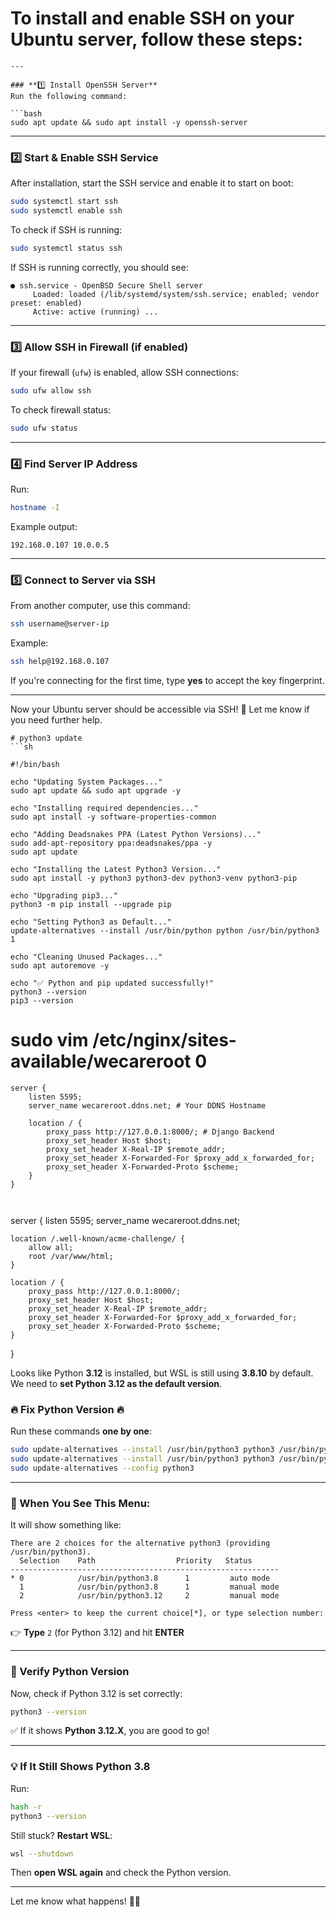 # To **install and enable SSH** on your Ubuntu server, follow these steps:
```
---

### **1️⃣ Install OpenSSH Server**
Run the following command:

```bash
sudo apt update && sudo apt install -y openssh-server
```

---

### **2️⃣ Start & Enable SSH Service**
After installation, start the SSH service and enable it to start on boot:

```bash
sudo systemctl start ssh
sudo systemctl enable ssh
```

To check if SSH is running:

```bash
sudo systemctl status ssh
```

If SSH is running correctly, you should see:

```
● ssh.service - OpenBSD Secure Shell server
     Loaded: loaded (/lib/systemd/system/ssh.service; enabled; vendor preset: enabled)
     Active: active (running) ...
```

---

### **3️⃣ Allow SSH in Firewall (if enabled)**
If your firewall (`ufw`) is enabled, allow SSH connections:

```bash
sudo ufw allow ssh
```

To check firewall status:

```bash
sudo ufw status
```

---

### **4️⃣ Find Server IP Address**
Run:

```bash
hostname -I
```

Example output:

```
192.168.0.107 10.0.0.5
```

---

### **5️⃣ Connect to Server via SSH**
From another computer, use this command:

```bash
ssh username@server-ip
```

Example:

```bash
ssh help@192.168.0.107
```

If you're connecting for the first time, type **yes** to accept the key fingerprint.

---

Now your Ubuntu server should be accessible via SSH! 🚀 Let me know if you need further help.

```
# python3 update
```sh

#!/bin/bash

echo "Updating System Packages..."
sudo apt update && sudo apt upgrade -y

echo "Installing required dependencies..."
sudo apt install -y software-properties-common

echo "Adding Deadsnakes PPA (Latest Python Versions)..."
sudo add-apt-repository ppa:deadsnakes/ppa -y
sudo apt update

echo "Installing the Latest Python3 Version..."
sudo apt install -y python3 python3-dev python3-venv python3-pip

echo "Upgrading pip3..."
python3 -m pip install --upgrade pip

echo "Setting Python3 as Default..."
update-alternatives --install /usr/bin/python python /usr/bin/python3 1

echo "Cleaning Unused Packages..."
sudo apt autoremove -y

echo "✅ Python and pip updated successfully!"
python3 --version
pip3 --version
````
# sudo vim /etc/nginx/sites-available/wecareroot 0
```nginx
server {
    listen 5595;
    server_name wecareroot.ddns.net; # Your DDNS Hostname

    location / {
        proxy_pass http://127.0.0.1:8000/; # Django Backend
        proxy_set_header Host $host;
        proxy_set_header X-Real-IP $remote_addr;
        proxy_set_header X-Forwarded-For $proxy_add_x_forwarded_for;
        proxy_set_header X-Forwarded-Proto $scheme;
    }
}



```
server {
    listen 5595;
    server_name wecareroot.ddns.net;

    location /.well-known/acme-challenge/ {
        allow all;
        root /var/www/html;
    }

    location / {
        proxy_pass http://127.0.0.1:8000/;
        proxy_set_header Host $host;
        proxy_set_header X-Real-IP $remote_addr;
        proxy_set_header X-Forwarded-For $proxy_add_x_forwarded_for;
        proxy_set_header X-Forwarded-Proto $scheme;
    }
}



Looks like Python **3.12** is installed, but WSL is still using **3.8.10** by default. We need to **set Python 3.12 as the default version**.

### **🔥 Fix Python Version 🔥**
Run these commands **one by one**:

```bash
sudo update-alternatives --install /usr/bin/python3 python3 /usr/bin/python3.8 1
sudo update-alternatives --install /usr/bin/python3 python3 /usr/bin/python3.12 2
sudo update-alternatives --config python3
```

---

### **📌 When You See This Menu:**
It will show something like:

```
There are 2 choices for the alternative python3 (providing /usr/bin/python3).
  Selection    Path                  Priority   Status
------------------------------------------------------------
* 0            /usr/bin/python3.8      1         auto mode
  1            /usr/bin/python3.8      1         manual mode
  2            /usr/bin/python3.12     2         manual mode

Press <enter> to keep the current choice[*], or type selection number:
```

👉 **Type** `2` (for Python 3.12) and hit **ENTER**

---

### **🚀 Verify Python Version**
Now, check if Python 3.12 is set correctly:

```bash
python3 --version
```

✅ If it shows **Python 3.12.X**, you are good to go!

---

### **💡 If It Still Shows Python 3.8**
Run:

```bash
hash -r
python3 --version
```

Still stuck? **Restart WSL**:

```bash
wsl --shutdown
```
Then **open WSL again** and check the Python version.

---

Let me know what happens! 🚀💪